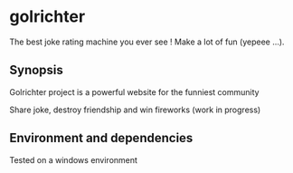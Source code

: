 # golrichter
The best joke rating machine you ever see !
Make a lot of fun (yepeee ...).

## Synopsis
Golrichter project is a powerful website for the funniest community

Share joke, destroy friendship and win fireworks (work in progress)

## Environment and dependencies

Tested on a windows environment
